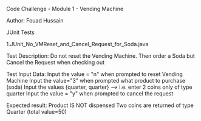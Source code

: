 Code Challenge - Module 1 - Vending Machine

Author: Fouad Hussain

JUnit Tests

1.JUnit_No_VMReset_and_Cancel_Request_for_Soda.java

Test Description: 
Do not reset the Vending Machine. 
Then order a Soda but Cancel the Request when checking out

Test Input Data:
Input the value = "n" when prompted to reset Vending Machine
Input the value="3" when prompted what product to purchase (soda)
Input the values {quarter, quarter} --> i.e. enter 2 coins only of type quarter
Input the value = "y" when prompted to cancel the request

Expected result:
Product IS NOT dispensed
Two coins are returned of type Quarter (total value=50)

